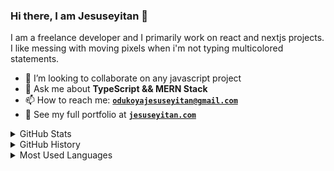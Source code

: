 ### Hi there, I am Jesuseyitan 👋

<p>
I am a freelance developer and I primarily work on react and nextjs projects.
<br/>I like messing with moving pixels when i'm not typing multicolored statements.
</p>

<!--
**Setoryz/Setoryz** is a ✨ _special_ ✨ repository because its `README.md` (this file) appears on your GitHub profile. -->

<!-- Here are some ideas to get you started: -->

<!-- - 🔭 I’m currently working on ... -->

<!-- - 🌱 I’m currently learning best React Development Practices -->
<!-- - 🤔 I’m looking for help with ... -->

- 👯 I’m looking to collaborate on any javascript project
- 💬 Ask me about **TypeScript && MERN Stack**
- 📫 How to reach me: **[`odukoyajesuseyitan@gmail.com`](mailto:odukoyajesuseyitan@gmail.com)**
- 💼 See my full portfolio at **[`jesuseyitan.com`](https://jesuseyitan.com)**
  <!-- - 😄 Pronouns: ... -->
  <!-- - ⚡ Fun fact: ... -->

<div>
<details>
  <summary>GitHub Stats</summary>

  <img align="center" alt="codeSTACKr's GitHub Stats" src="https://github-readme-stats.codestackr.vercel.app/api?username=setoryz&show_icons=true&hide_border=true" />

</details>
</div>

<div>
<details>
  <summary>GitHub History</summary>
  <p><img align="center" src="https://github-readme-streak-stats.herokuapp.com/?user=setoryz&" alt="setoryz" /></p>
.
</details>
</div>

<div>
<details>
  <summary>Most Used Languages</summary>

<p><img align="center" src="https://github-readme-stats.vercel.app/api/top-langs?username=setoryz&show_icons=true&locale=en&layout=compact" alt="drakosi99" /></p>
</details>
</div>
